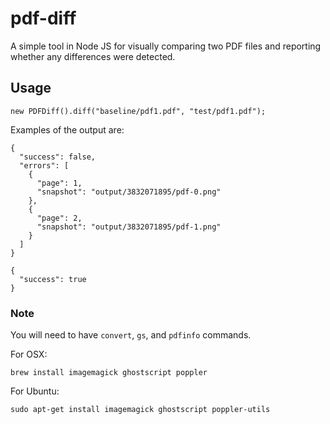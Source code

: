 # pdf-diff

A simple tool in Node JS for visually comparing two PDF files and reporting whether any differences were detected.


## Usage

```
new PDFDiff().diff("baseline/pdf1.pdf", "test/pdf1.pdf");
```

Examples of the output are:

```
{ 
  "success": false, 
  "errors": [ 
    { 
      "page": 1, 
      "snapshot": "output/3832071895/pdf-0.png" 
    }, 
    { 
      "page": 2, 
      "snapshot": "output/3832071895/pdf-1.png" 
    } 
  ] 
}
```
```
{ 
  "success": true 
}
```


### Note

You will need to have `convert`, `gs`, and `pdfinfo` commands.

For OSX:

    brew install imagemagick ghostscript poppler
    
For Ubuntu:
    
    sudo apt-get install imagemagick ghostscript poppler-utils
    
